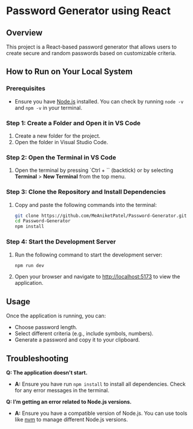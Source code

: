# Password Generator using React

## Overview

This project is a React-based password generator that allows users to create secure and random passwords based on customizable criteria.

## How to Run on Your Local System

### Prerequisites

- Ensure you have [Node.js](https://nodejs.org/) installed. You can check by running `node -v` and `npm -v` in your terminal.

### Step 1: Create a Folder and Open it in VS Code

1. Create a new folder for the project.
2. Open the folder in Visual Studio Code.

### Step 2: Open the Terminal in VS Code

1. Open the terminal by pressing `Ctrl + `` (backtick) or by selecting **Terminal** > **New Terminal** from the top menu.

### Step 3: Clone the Repository and Install Dependencies

1. Copy and paste the following commands into the terminal:

    ```bash
    git clone https://github.com/MeAniketPatel/Password-Generator.git
    cd Password-Generator
    npm install
    ```

### Step 4: Start the Development Server

1. Run the following command to start the development server:

    ```bash
    npm run dev
    ```

2. Open your browser and navigate to <a href="http://localhost:5173" target="_blank">http://localhost:5173</a> to view the application.

## Usage

Once the application is running, you can:
- Choose password length.
- Select different criteria (e.g., include symbols, numbers).
- Generate a password and copy it to your clipboard.

## Troubleshooting

**Q: The application doesn't start.**
- **A:** Ensure you have run `npm install` to install all dependencies. Check for any error messages in the terminal.

**Q: I’m getting an error related to Node.js versions.**
- **A:** Ensure you have a compatible version of Node.js. You can use tools like [nvm](https://github.com/nvm-sh/nvm) to manage different Node.js versions.
